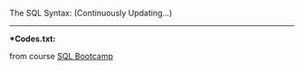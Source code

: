 The SQL Syntax: (Continuously Updating...)

<hr>

<strong> *Codes.txt:</strong>

from course <a href="https://www.udemy.com/course/the-complete-sql-bootcamp/" target="_blank">SQL Bootcamp</a>


